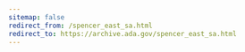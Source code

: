 ```yaml
---
sitemap: false 
redirect_from: /spencer_east_sa.html 
redirect_to: https://archive.ada.gov/spencer_east_sa.html 
---
```

